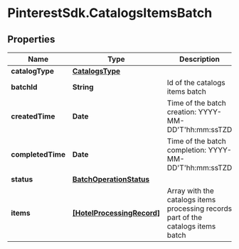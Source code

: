 # PinterestSdk.CatalogsItemsBatch

## Properties

Name | Type | Description | Notes
------------ | ------------- | ------------- | -------------
**catalogType** | [**CatalogsType**](CatalogsType.md) |  | 
**batchId** | **String** | Id of the catalogs items batch | [optional] 
**createdTime** | **Date** | Time of the batch creation: YYYY-MM-DD&#39;T&#39;hh:mm:ssTZD | [optional] [readonly] 
**completedTime** | **Date** | Time of the batch completion: YYYY-MM-DD&#39;T&#39;hh:mm:ssTZD | [optional] [readonly] 
**status** | [**BatchOperationStatus**](BatchOperationStatus.md) |  | [optional] 
**items** | [**[HotelProcessingRecord]**](HotelProcessingRecord.md) | Array with the catalogs items processing records part of the catalogs items batch | [optional] 


